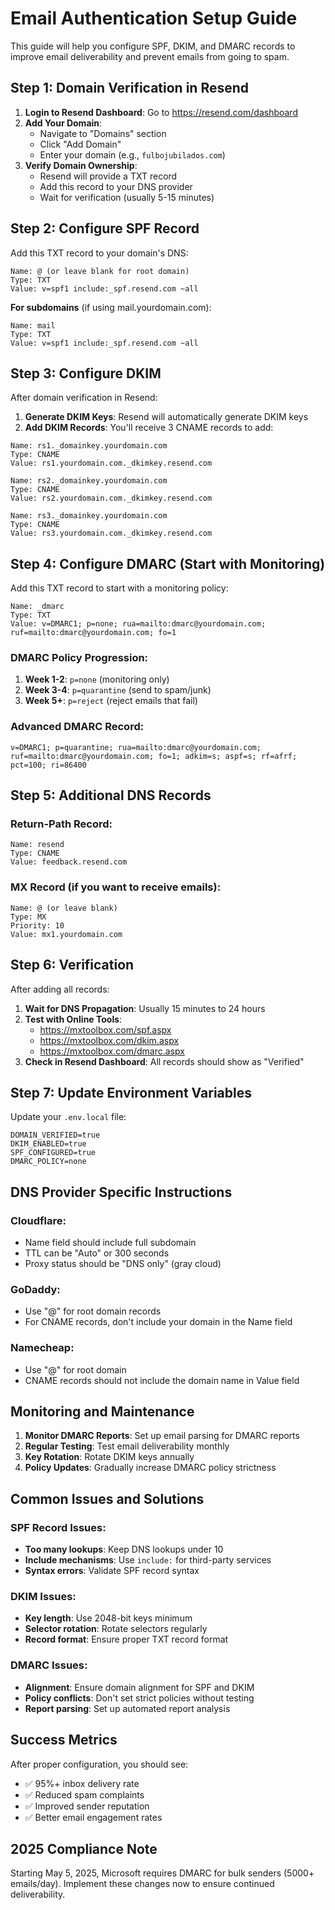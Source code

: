 # Email Authentication Setup Guide

This guide will help you configure SPF, DKIM, and DMARC records to improve email deliverability and prevent emails from going to spam.

## Step 1: Domain Verification in Resend

1. **Login to Resend Dashboard**: Go to https://resend.com/dashboard
2. **Add Your Domain**: 
   - Navigate to "Domains" section
   - Click "Add Domain"
   - Enter your domain (e.g., `fulbojubilados.com`)
3. **Verify Domain Ownership**:
   - Resend will provide a TXT record
   - Add this record to your DNS provider
   - Wait for verification (usually 5-15 minutes)

## Step 2: Configure SPF Record

Add this TXT record to your domain's DNS:

```
Name: @ (or leave blank for root domain)
Type: TXT
Value: v=spf1 include:_spf.resend.com ~all
```

**For subdomains** (if using mail.yourdomain.com):
```
Name: mail
Type: TXT
Value: v=spf1 include:_spf.resend.com ~all
```

## Step 3: Configure DKIM

After domain verification in Resend:

1. **Generate DKIM Keys**: Resend will automatically generate DKIM keys
2. **Add DKIM Records**: You'll receive 3 CNAME records to add:

```
Name: rs1._domainkey.yourdomain.com
Type: CNAME
Value: rs1.yourdomain.com._dkimkey.resend.com

Name: rs2._domainkey.yourdomain.com
Type: CNAME
Value: rs2.yourdomain.com._dkimkey.resend.com

Name: rs3._domainkey.yourdomain.com
Type: CNAME
Value: rs3.yourdomain.com._dkimkey.resend.com
```

## Step 4: Configure DMARC (Start with Monitoring)

Add this TXT record to start with a monitoring policy:

```
Name: _dmarc
Type: TXT
Value: v=DMARC1; p=none; rua=mailto:dmarc@yourdomain.com; ruf=mailto:dmarc@yourdomain.com; fo=1
```

### DMARC Policy Progression:

1. **Week 1-2**: `p=none` (monitoring only)
2. **Week 3-4**: `p=quarantine` (send to spam/junk)
3. **Week 5+**: `p=reject` (reject emails that fail)

### Advanced DMARC Record:
```
v=DMARC1; p=quarantine; rua=mailto:dmarc@yourdomain.com; ruf=mailto:dmarc@yourdomain.com; fo=1; adkim=s; aspf=s; rf=afrf; pct=100; ri=86400
```

## Step 5: Additional DNS Records

### Return-Path Record:
```
Name: resend
Type: CNAME
Value: feedback.resend.com
```

### MX Record (if you want to receive emails):
```
Name: @ (or leave blank)
Type: MX
Priority: 10
Value: mx1.yourdomain.com
```

## Step 6: Verification

After adding all records:

1. **Wait for DNS Propagation**: Usually 15 minutes to 24 hours
2. **Test with Online Tools**:
   - https://mxtoolbox.com/spf.aspx
   - https://mxtoolbox.com/dkim.aspx
   - https://mxtoolbox.com/dmarc.aspx
3. **Check in Resend Dashboard**: All records should show as "Verified"

## Step 7: Update Environment Variables

Update your `.env.local` file:

```env
DOMAIN_VERIFIED=true
DKIM_ENABLED=true
SPF_CONFIGURED=true
DMARC_POLICY=none
```

## DNS Provider Specific Instructions

### Cloudflare:
- Name field should include full subdomain
- TTL can be "Auto" or 300 seconds
- Proxy status should be "DNS only" (gray cloud)

### GoDaddy:
- Use "@" for root domain records
- For CNAME records, don't include your domain in the Name field

### Namecheap:
- Use "@" for root domain
- CNAME records should not include the domain name in Value field

## Monitoring and Maintenance

1. **Monitor DMARC Reports**: Set up email parsing for DMARC reports
2. **Regular Testing**: Test email deliverability monthly
3. **Key Rotation**: Rotate DKIM keys annually
4. **Policy Updates**: Gradually increase DMARC policy strictness

## Common Issues and Solutions

### SPF Record Issues:
- **Too many lookups**: Keep DNS lookups under 10
- **Include mechanisms**: Use `include:` for third-party services
- **Syntax errors**: Validate SPF record syntax

### DKIM Issues:
- **Key length**: Use 2048-bit keys minimum
- **Selector rotation**: Rotate selectors regularly
- **Record format**: Ensure proper TXT record format

### DMARC Issues:
- **Alignment**: Ensure domain alignment for SPF and DKIM
- **Policy conflicts**: Don't set strict policies without testing
- **Report parsing**: Set up automated report analysis

## Success Metrics

After proper configuration, you should see:
- ✅ 95%+ inbox delivery rate
- ✅ Reduced spam complaints
- ✅ Improved sender reputation
- ✅ Better email engagement rates

## 2025 Compliance Note

Starting May 5, 2025, Microsoft requires DMARC for bulk senders (5000+ emails/day). Implement these changes now to ensure continued deliverability.